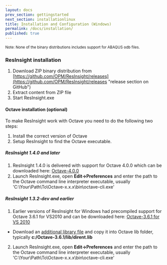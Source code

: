 ```yaml
---
layout: docs
prev_section: gettingstarted
next_section: installationlinux
title: Installation and Configuration (Windows)
permalink: /docs/installation/
published: true
---
```



<small>Note: None of the binary distributions includes support for ABAQUS odb files.</small>

### ResInsight installation

1. Download ZIP binary distribution from [https://github.com/OPM/ResInsight/releases](https://github.com/OPM/ResInsight/releases "release section on GitHub")
2. Extract content from ZIP file
3. Start ResInsight.exe 

#### Octave installation (optional)
To make ResInsight work with Octave you need to do the following two steps:

1. Install the correct version of Octave
2. Setup ResInsight to find the Octave executable.

##### ResInsight 1.4.0 and later
1. ResInsight 1.4.0 is delivered with support for Octave 4.0.0 which can be downloaded here: [Octave-4.0.0](ftp://ftp.gnu.org/gnu/octave/windows/octave-4.0.0_0-installer.exe)
2. Launch ResInsight.exe, open **Edit->Preferences** and enter the path to the Octave command line interpreter executable, usually 'C:\Your\Path\To\Octave-x.x.x\bin\octave-cli.exe'

##### ResInsight 1.3.2-dev and earlier 
1. Earlier versions of ResInsight for Windows had precompiled support for Octave 3.6.1 for VS2010 and can be downloaded here: [Octave-3.6.1 for VS 2010](https://github.com/OPM/ResInsight/releases/download/1.0.0/octave-3.6.1-vs2010-setup-1.2.exe)
- Download an [additional library file](https://github.com/OPM/ResInsight/releases/download/1.0.0/dirent.lib) and copy it into Octave lib folder, typically **c:/Octave-3.6.1/lib/dirent.lib**
2. Launch ResInsight.exe, open **Edit->Preferences** and enter the path to the Octave command line interpreter executable, usually 'C:\Your\Path\To\Octave-x.x.x\bin\octave-cli.exe'
